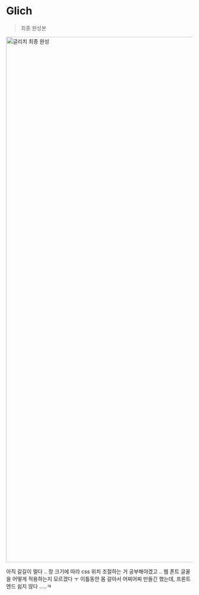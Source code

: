 # Glich

> 최종 완성본

<img width="1419" alt="글리치 최종 완성" src="https://user-images.githubusercontent.com/78461009/159163368-460e2272-4b2a-4dff-9f6d-fc9749c717a9.png">


아직 갈길이 멀다 .. 창 크기에 따라 css 위치 조절하는 거 공부해야겠고 .. 웹 폰트 글꼴을 어떻게 적용하는지 모르겠다 ㅜ 
이틀동안 몸 갈아서 어찌어찌 만들긴 했는데, 프론트엔드 쉽지 않다 .....ㅋ
